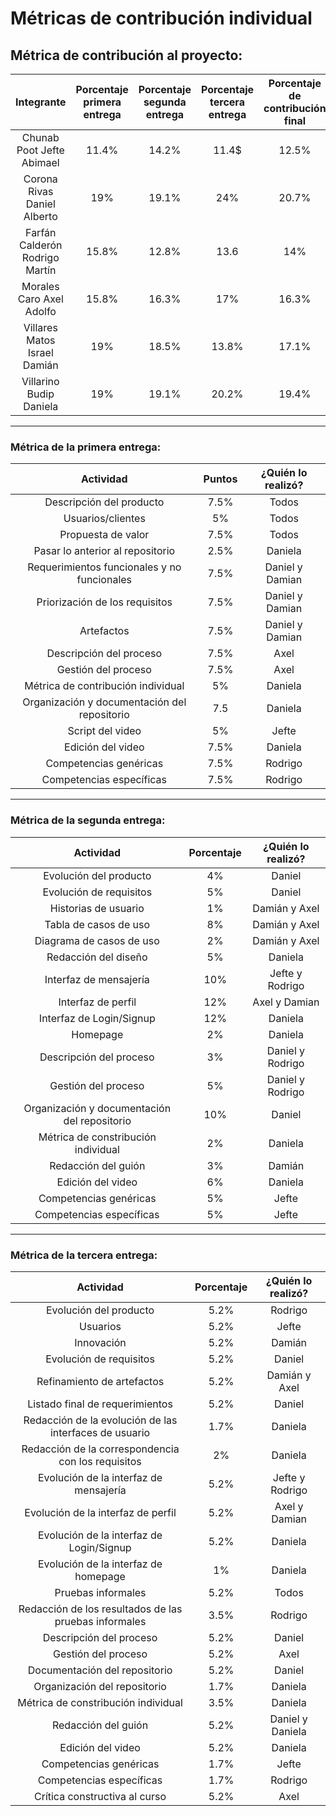 # Métricas de contribución individual
## Métrica de contribución al proyecto:
|Integrante | Porcentaje primera entrega | Porcentaje segunda entrega | Porcentaje tercera entrega | Porcentaje de contribución final |
|:------:|:--------:|:------:|:--------:|:------:|
| Chunab Poot Jefte Abimael| 11.4% | 14.2% | 11.4$ |12.5% |
| Corona Rivas Daniel Alberto | 19% | 19.1%| 24% | 20.7% |
| Farfán Calderón Rodrigo Martín |15.8% | 12.8% |13.6 |14% |
| Morales Caro Axel Adolfo | 15.8% | 16.3% |17% | 16.3% |
| Villares Matos Israel Damián |19% | 18.5%| 13.8% |17.1% |
| Villarino Budip Daniela | 19% |19.1% |20.2%  | 19.4% |

---
### Métrica de la primera entrega:
| Actividad | Puntos | ¿Quién lo realizó? |
|:------:|:--------:|:----------:|
| Descripción del producto | 7.5% | Todos
| Usuarios/clientes | 5% | Todos
| Propuesta de valor | 7.5% | Todos
| Pasar lo anterior al repositorio | 2.5%  | Daniela |
|Requerimientos funcionales y no funcionales | 7.5%  | Daniel y Damian |
| Priorización de los requisitos | 7.5%  | Daniel y Damian |
| Artefactos | 7.5%  | Daniel y Damian |
| Descripción del proceso | 7.5%  | Axel |
| Gestión del proceso | 7.5%  | Axel |
| Métrica de contribución individual | 5%  | Daniela |
| Organización y documentación del repositorio | 7.5 | Daniela |
| Script del video | 5%  | Jefte |
| Edición del video | 7.5%  | Daniela |
| Competencias genéricas | 7.5%  | Rodrigo |
| Competencias específicas | 7.5%  | Rodrigo |

---
### Métrica de la segunda entrega:
| Actividad | Porcentaje | ¿Quién lo realizó? |
|:------:|:--------:|:----------:|
| Evolución del producto | 4% | Daniel
| Evolución de requisitos | 5% | Daniel
| Historias de usuario | 1% | Damián y Axel
| Tabla de casos de uso | 8% | Damián y Axel
| Diagrama de casos de uso | 2% | Damián y Axel
| Redacción del diseño | 5% | Daniela |
|Interfaz de mensajería | 10% | Jefte y Rodrigo |
| Interfaz de perfil | 12% | Axel y Damian |
| Interfaz de Login/Signup | 12% | Daniela |
| Homepage | 2% | Daniela |
| Descripción del proceso | 3% | Daniel y Rodrigo |
| Gestión del proceso | 5% | Daniel y Rodrigo |
| Organización y documentación del repositorio | 10% | Daniel |
| Métrica de constribución individual | 2% | Daniela |
| Redacción del guión | 3% | Damián |
| Edición del video | 6% | Daniela |
| Competencias genéricas | 5% | Jefte
| Competencias específicas | 5% | Jefte
----
### Métrica de la tercera entrega:
| Actividad | Porcentaje | ¿Quién lo realizó? |
|:------:|:--------:|:----------:|
| Evolución del producto | 5.2% | Rodrigo
|Usuarios | 5.2% | Jefte
|Innovación | 5.2% | Damián
| Evolución de requisitos | 5.2% | Daniel
| Refinamiento de artefactos | 5.2% | Damián y Axel
| Listado final de requerimientos | 5.2% | Daniel
| Redacción de la evolución de las interfaces de usuario | 1.7% | Daniela
| Redacción de la correspondencia con los requisitos | 2% | Daniela
| Evolución de la interfaz de mensajería | 5.2% | Jefte y Rodrigo |
| Evolución de la interfaz de perfil | 5.2% | Axel y Damian |
| Evolución de la interfaz de Login/Signup | 5.2% | Daniela |
|Evolución de la interfaz de homepage | 1% | Daniela|
|Pruebas informales | 5.2% | Todos
| Redacción de los resultados de las pruebas informales | 3.5% | Rodrigo
| Descripción del proceso | 5.2% | Daniel |
| Gestión del proceso | 5.2% | Axel|
| Documentación del repositorio | 5.2% | Daniel |
| Organización del repositorio | 1.7% | Daniela |
| Métrica de constribución individual | 3.5% | Daniela |
| Redacción del guión | 5.2% | Daniel y Daniela |
| Edición del video | 5.2% | Daniela |
| Competencias genéricas | 1.7% | Jefte
| Competencias específicas | 1.7% | Rodrigo
|Crítica constructiva al curso | 5.2% | Axel

